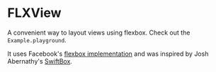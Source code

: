 # FLXView

A convenient way to layout views using flexbox. Check out the
`Example.playground`.

It uses Facebook's [flexbox implementation][css-layout] and was inspired by Josh Abernathy's
[SwiftBox].

[css-layout]: https://github.com/facebook/css-layout
[swiftbox]: https://github.com/joshaber/SwiftBox
